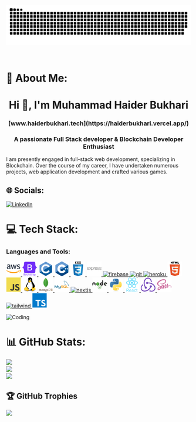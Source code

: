 <!-- [![MasterHead](https://media.licdn.com/dms/image/D4D16AQEatLts911N9Q/profile-displaybackgroundimage-shrink_350_1400/0/1693165789275?e=1700697600&v=beta&t=ySgtAgKxULm2VrKykGhtV3S8vPLMJbiBWU-YfgJwWI8)](https://haiderbukhari.tech) -->

  <p align="center">
  <img  src="https://raw.githubusercontent.com/Elanza-48/Elanza-48/main/resources/img/github-contribution-grid-snake.svg"
    alt="example" />
</p>
<br>

# 💫 About Me:
<h1 align="center">Hi 👋, I'm Muhammad Haider Bukhari</h1>
<h3 align="center">[www.haiderbukhari.tech](https://haiderbukhari.vercel.app/)</h3>
<h3 align="center">A passionate Full Stack developer & Blockchain Developer Enthusiast</h3>
I am presently engaged in full-stack web development, specializing in Blockchain. Over the course of my career, I have undertaken numerous projects, web application development and crafted various games.


## 🌐 Socials:
[![LinkedIn](https://img.shields.io/badge/LinkedIn-%230077B5.svg?logo=linkedin&logoColor=white)](https://linkedin.com/in/muhammad-haider-bukhari) 

# 💻 Tech Stack:
<!-- 
![C++](https://img.shields.io/badge/c++-%2300599C.svg?style=for-the-badge&logo=c%2B%2B&logoColor=white) ![CSS3](https://img.shields.io/badge/css3-%231572B6.svg?style=for-the-badge&logo=css3&logoColor=white) ![HTML5](https://img.shields.io/badge/html5-%23E34F26.svg?style=for-the-badge&logo=html5&logoColor=white) ![JavaScript](https://img.shields.io/badge/javascript-%23323330.svg?style=for-the-badge&logo=javascript&logoColor=%23F7DF1E) ![Python](https://img.shields.io/badge/python-3670A0?style=for-the-badge&logo=python&logoColor=ffdd54) ![Bootstrap](https://img.shields.io/badge/bootstrap-%23563D7C.svg?style=for-the-badge&logo=bootstrap&logoColor=white) ![React](https://img.shields.io/badge/react-%2320232a.svg?style=for-the-badge&logo=react&logoColor=%2361DAFB) ![Vercel](https://img.shields.io/badge/vercel-%23000000.svg?style=for-the-badge&logo=vercel&logoColor=white) ![Chakra](https://img.shields.io/badge/chakra-%234ED1C5.svg?style=for-the-badge&logo=chakraui&logoColor=white) ![Next JS](https://img.shields.io/badge/Next-black?style=for-the-badge&logo=next.js&logoColor=white) ![LINUX](https://img.shields.io/badge/Linux-FCC624?style=for-the-badge&logo=linux&logoColor=black) ![C](https://img.shields.io/badge/c-%2300599C.svg?style=for-the-badge&logo=c&logoColor=white) -->

<h3 align="left">Languages and Tools:</h3>
<p align="left"> <a href="https://aws.amazon.com" target="_blank" rel="noreferrer"> <img src="https://raw.githubusercontent.com/devicons/devicon/master/icons/amazonwebservices/amazonwebservices-original-wordmark.svg" alt="aws" width="40" height="40"/> </a> <a href="https://getbootstrap.com" target="_blank" rel="noreferrer"> <img src="https://raw.githubusercontent.com/devicons/devicon/master/icons/bootstrap/bootstrap-plain-wordmark.svg" alt="bootstrap" width="40" height="40"/> </a> <a href="https://www.cprogramming.com/" target="_blank" rel="noreferrer"> <img src="https://raw.githubusercontent.com/devicons/devicon/master/icons/c/c-original.svg" alt="c" width="40" height="40"/> </a> <a href="https://www.w3schools.com/cpp/" target="_blank" rel="noreferrer"> <img src="https://raw.githubusercontent.com/devicons/devicon/master/icons/cplusplus/cplusplus-original.svg" alt="cplusplus" width="40" height="40"/> </a> <a href="https://www.w3schools.com/css/" target="_blank" rel="noreferrer"> <img src="https://raw.githubusercontent.com/devicons/devicon/master/icons/css3/css3-original-wordmark.svg" alt="css3" width="40" height="40"/> </a> <a href="https://expressjs.com" target="_blank" rel="noreferrer"> <img src="https://raw.githubusercontent.com/devicons/devicon/master/icons/express/express-original-wordmark.svg" alt="express" width="40" height="40"/> </a> <a href="https://firebase.google.com/" target="_blank" rel="noreferrer"> <img src="https://www.vectorlogo.zone/logos/firebase/firebase-icon.svg" alt="firebase" width="40" height="40"/> </a> <a href="https://git-scm.com/" target="_blank" rel="noreferrer"> <img src="https://www.vectorlogo.zone/logos/git-scm/git-scm-icon.svg" alt="git" width="40" height="40"/> </a> <a href="https://heroku.com" target="_blank" rel="noreferrer"> <img src="https://www.vectorlogo.zone/logos/heroku/heroku-icon.svg" alt="heroku" width="40" height="40"/> </a> <a href="https://www.w3.org/html/" target="_blank" rel="noreferrer"> <img src="https://raw.githubusercontent.com/devicons/devicon/master/icons/html5/html5-original-wordmark.svg" alt="html5" width="40" height="40"/> </a> <a href="https://developer.mozilla.org/en-US/docs/Web/JavaScript" target="_blank" rel="noreferrer"> <img src="https://raw.githubusercontent.com/devicons/devicon/master/icons/javascript/javascript-original.svg" alt="javascript" width="40" height="40"/> </a> <a href="https://www.linux.org/" target="_blank" rel="noreferrer"> <img src="https://raw.githubusercontent.com/devicons/devicon/master/icons/linux/linux-original.svg" alt="linux" width="40" height="40"/> </a> <a href="https://www.mongodb.com/" target="_blank" rel="noreferrer"> <img src="https://raw.githubusercontent.com/devicons/devicon/master/icons/mongodb/mongodb-original-wordmark.svg" alt="mongodb" width="40" height="40"/> </a> <a href="https://www.mysql.com/" target="_blank" rel="noreferrer"> <img src="https://raw.githubusercontent.com/devicons/devicon/master/icons/mysql/mysql-original-wordmark.svg" alt="mysql" width="40" height="40"/> </a> <a href="https://nextjs.org/" target="_blank" rel="noreferrer"> <img src="https://cdn.worldvectorlogo.com/logos/nextjs-2.svg" alt="nextjs" width="40" height="40"/> </a> <a href="https://nodejs.org" target="_blank" rel="noreferrer"> <img src="https://raw.githubusercontent.com/devicons/devicon/master/icons/nodejs/nodejs-original-wordmark.svg" alt="nodejs" width="40" height="40"/> </a> <a href="https://www.python.org" target="_blank" rel="noreferrer"> <img src="https://raw.githubusercontent.com/devicons/devicon/master/icons/python/python-original.svg" alt="python" width="40" height="40"/> </a> <a href="https://reactjs.org/" target="_blank" rel="noreferrer"> <img src="https://raw.githubusercontent.com/devicons/devicon/master/icons/react/react-original-wordmark.svg" alt="react" width="40" height="40"/> </a> <a href="https://redux.js.org" target="_blank" rel="noreferrer"> <img src="https://raw.githubusercontent.com/devicons/devicon/master/icons/redux/redux-original.svg" alt="redux" width="40" height="40"/> </a> <a href="https://sass-lang.com" target="_blank" rel="noreferrer"> <img src="https://raw.githubusercontent.com/devicons/devicon/master/icons/sass/sass-original.svg" alt="sass" width="40" height="40"/> </a> <a href="https://tailwindcss.com/" target="_blank" rel="noreferrer"> <img src="https://www.vectorlogo.zone/logos/tailwindcss/tailwindcss-icon.svg" alt="tailwind" width="40" height="40"/> </a> <a href="https://www.typescriptlang.org/" target="_blank" rel="noreferrer"> <img src="https://raw.githubusercontent.com/devicons/devicon/master/icons/typescript/typescript-original.svg" alt="typescript" width="40" height="40"/> </a> </p>

<!-- # 📊 GitHub Stats: -->

<!-- 

<p><img align="left" src="https://github-readme-stats.vercel.app/api/top-langs?username=haiderbukhari&show_icons=true&locale=en&layout=compact" alt="haiderbukhari" /></p>

<p>&nbsp;<img align="center" src="https://github-readme-stats.vercel.app/api?username=haiderbukhari&show_icons=true&locale=en" alt="haiderbukhari" /></p>

<p><img align="center" src="https://github-readme-streak-stats.herokuapp.com/?user=haiderbukhari&" alt="haiderbukhari" /></p>

<!-- 

![](https://github-readme-stats.vercel.app/api?username=haiderbukhari&theme=default&hide_border=false&include_all_commits=false&count_private=false)<br/>


![](https://github-readme-streak-stats.herokuapp.com/?user=haiderbukhari&theme=default&hide_border=false)<br/>
![](https://github-readme-stats.vercel.app/api/top-langs/?username=haiderbukhari&theme=default&hide_border=false&include_all_commits=false&count_private=false&layout=compact)
 -->
<img alt="Coding" width="400" src="https://cdn.dribbble.com/users/1162077/screenshots/3848914/programmer.gif">
 
 
 
<!--  
 <p><img align="left" src="https://github-readme-stats.vercel.app/api/top-langs?username=haiderbukhari&show_icons=true&locale=en&layout=compact" alt="haiderbukhari" /></p>

<p>&nbsp;<img align="center" src="https://github-readme-stats.vercel.app/api?username=haiderbukhari&show_icons=true&locale=en" alt="haiderbukhari" /></p>

<p><img align="center" src="https://github-readme-streak-stats.herokuapp.com/?user=haiderbukhari&" alt="haiderbukhari" /></p>
 -->

# 📊 GitHub Stats:
![](https://github-readme-stats.vercel.app/api?username=haiderBukhari&theme=dark&hide_border=false&include_all_commits=false&count_private=false)<br/>
![](https://github-readme-streak-stats.herokuapp.com/?user=haiderBukhari&theme=dark&hide_border=false)<br/>
![](https://github-readme-stats.vercel.app/api/top-langs/?username=haiderBukhari&theme=dark&hide_border=false&include_all_commits=false&count_private=false&layout=compact)

<!-- Proudly created with GPRM ( https://gprm.itsvg.in ) -->

## 🏆 GitHub Trophies
![](https://github-profile-trophy.vercel.app/?username=haiderBukhari&theme=radical&no-frame=false&no-bg=false&margin-w=4)
